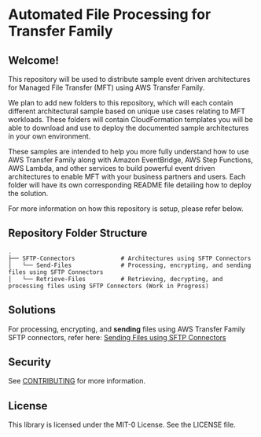 # Automated File Processing for Transfer Family

## Welcome!

This repository will be used to distribute sample event driven architectures for Managed File Transfer (MFT) using AWS Transfer Family.

We plan to add new folders to this repository, which will each contain different architectural sample based on unique use cases relating to MFT workloads. These folders will contain CloudFormation templates you will be able to download and use to deploy the documented sample architectures in your own environment.

These samples are intended to help you more fully understand how to use AWS Transfer Family along with Amazon EventBridge, AWS Step Functions, AWS Lambda, and other services to build powerful event driven architectures to enable MFT with your business partners and users. Each folder will have its own corresponding README file detailing how to deploy the solution.

For more information on how this repository is setup, please refer below.

## Repository Folder Structure

    .
    ├── SFTP-Connectors             # Architectures using SFTP Connectors
    │   └── Send-Files              # Processing, encrypting, and sending files using SFTP Connectors
    │   └── Retrieve-Files          # Retrieving, decrypting, and processing files using SFTP Connectors (Work in Progress)

## Solutions

For processing, encrypting, and <strong>sending</strong> files using AWS Transfer Family SFTP connectors, refer here: [Sending Files using SFTP Connectors](https://github.com/aws-samples/build-event-driven-managed-file-transfer-architectures-using-aws-transfer-family/tree/main/SFTP-Connectors/Send-Files)

## Security

See [CONTRIBUTING](CONTRIBUTING.md#security-issue-notifications) for more information.

## License

This library is licensed under the MIT-0 License. See the LICENSE file.

